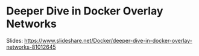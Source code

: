 # Deeper Dive in Docker Overlay Networks

Slides: https://www.slideshare.net/Docker/deeper-dive-in-docker-overlay-networks-81012645
